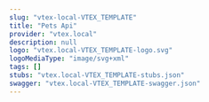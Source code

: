 ```yaml
---
slug: "vtex-local-VTEX_TEMPLATE"
title: "Pets Api"
provider: "vtex.local"
description: null
logo: "vtex.local-VTEX_TEMPLATE-logo.svg"
logoMediaType: "image/svg+xml"
tags: []
stubs: "vtex.local-VTEX_TEMPLATE-stubs.json"
swagger: "vtex.local-VTEX_TEMPLATE-swagger.json"
---
```

